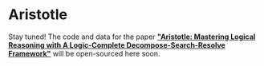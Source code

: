 # Aristotle
Stay tuned! The code and data for the paper [**"Aristotle: Mastering Logical Reasoning with A Logic-Complete Decompose-Search-Resolve Framework"**](<https://arxiv.org/abs/2412.16953>) will be open-sourced here soon.
